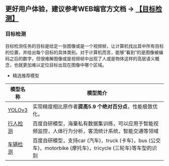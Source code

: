 ## **更好用户体验，建议参考WEB端官方文档 -> [【目标检测】](https://www.paddlepaddle.org.cn/hubdetail)**



### 目标检测

目标检测任务的目标是给定一张图像或是一个视频帧，让计算机找出其中所有目标的位置，并给出每个目标的具体类别。对于计算机而言，能够“看到”的是图像被编码之后的数字，但很难解图像或是视频帧中出现了人或是物体这样的高层语义概念，也就更加难以定位目标出现在图像中哪个区域。

- 精选推荐模型

| 模型名称                                                     | 模型简介                                                     |
| ------------------------------------------------------------ | ------------------------------------------------------------ |
 | [YOLOv3](https://www.paddlepaddle.org.cn/hubdetail?name=yolov3_darknet53_coco2017&en_category=ObjectDetection) | 实现精度相比原作者**提高5.9 个绝对百分点**，性能极致优化。 |
 | [行人检测](https://www.paddlepaddle.org.cn/hubdetail?name=yolov3_darknet53_pedestrian&en_category=ObjectDetection) | 百度自研模型，海量私有数据集训练，可以应用于智能视频监控，人体行为分析，客流统计系统，智能交通等领域 |
 | [车辆检测](https://www.paddlepaddle.org.cn/hubdetail?name=yolov3_darknet53_vehicles&en_category=ObjectDetection) | 百度自研模型，支持car (汽车)，truck (卡车)，bus (公交车)，motorbike (摩托车)，tricycle (三轮车)等车型的识别 |
